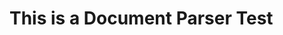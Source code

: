 <!--bl
    (filemeta
        (title "This is my book")
        (subtitle "A clever subtitle")
        (authors ["Chris Stead"]))
/bl-->

# This is a Document Parser Test #

<!--bl
    (table-of-contents
        (chapter "./tests/fixtures/chapter1-file.md")
        (section-main "./tests/fixtures/chapter2-file.md")
    )
/bl-->

<!--bl
    (section "./tests/fixtures/section-no-table-of-contents.md")
/bl-->